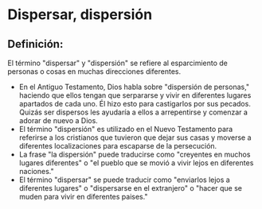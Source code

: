 # Dispersar, dispersión

## Definición: 

El término "dispersar" y "dispersión" se refiere al esparcimiento de personas o cosas en muchas direcciones diferentes.

* En el Antiguo Testamento, Dios habla sobre "dispersión de personas," haciendo que ellos tengan que serpararse y vivir en diferentes lugares apartados de cada uno. Él hizo esto para castigarlos por sus pecados. Quizás ser dispersos les ayudaría a ellos a arrepentirse y comenzar a adorar de nuevo a Dios.
* El término "dispersión" es utilizado en el Nuevo Testamento para referirse a los cristianos que tuvieron que dejar sus casas y moverse a diferentes localizaciones para escaparse de la persecución.
* La frase "la dispersión" puede traducirse como "creyentes en muchos lugares diferentes" o "el pueblo que se movió a vivir lejos en diferentes naciones."
* El término "dispersar" se puede traducir como "enviarlos lejos a diferentes lugares" o "dispersarse en el extranjero" o "hacer que se muden para vivir en diferentes paises."

